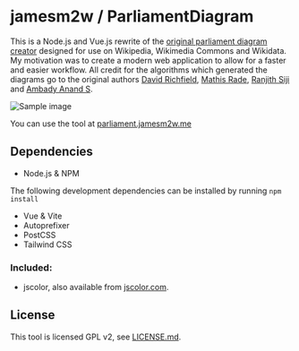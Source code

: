 # jamesm2w / ParliamentDiagram

This is a Node.js and Vue.js rewrite of the [original parliament diagram creator](https://github.com/slashme/parliamentdiagram) designed for use on Wikipedia, Wikimedia Commons and Wikidata. 
My motivation was to create a modern web application to allow for a faster and easier workflow. All credit for the algorithms which generated the diagrams go to the original authors [David Richfield](https://en.wikipedia.org/wiki/User:Slashme), [Mathis Rade](https://github.com/Rade-Mathis), [Ranjith Siji](https://en.wikipedia.org/wiki/User:Ranjithsiji) and [Ambady Anand S](https://en.wikipedia.org/wiki/User:Ambadyanands).

![Sample image](https://parliament.jamesm2w.me/card_image.png)

You can use the tool at [parliament.jamesm2w.me](https://parliament.jamesm2w.me/)

## Dependencies

* Node.js & NPM

The following development dependencies can be installed by running `npm install`
* Vue & Vite
* Autoprefixer
* PostCSS
* Tailwind CSS

### Included:
* jscolor, also available from [jscolor.com](jscolor.com).

## License

This tool is licensed GPL v2, see [LICENSE.md](LICENSE.md).
